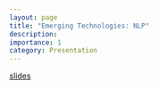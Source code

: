 ```yaml
---
layout: page
title: "Emerging Technologies: NLP"
description: 
importance: 1
category: Presentation
---
```

[slides](https://docs.google.com/presentation/d/1oZE-QO9-hqNgXP6i6pj3NxZgLkODhOcAkLPRb07NbSc/edit?usp=sharing)
